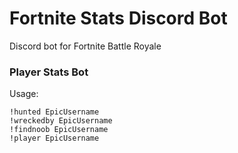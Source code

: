 # Fortnite Stats Discord Bot
Discord bot for Fortnite Battle Royale

### Player Stats Bot
Usage:
```
!hunted EpicUsername
!wreckedby EpicUsername
!findnoob EpicUsername
!player EpicUsername

```
